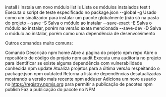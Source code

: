 install	i	Instala um novo módulo
list	ls	Lista os módulos instalados
test	t	Executa o script de teste especificado no package.json
--global	-g	Usado como um sinalizador para instalar um pacote globalmente (não só na pasta do projeto
--save	-S	Salva o módulo ao instalar
--save-exact	-E	Salva o módulo ao instalar, porém na versão exata mencionada
--save-dev	-D	Salva o módulo ao instalar, porém como uma dependência de desenvolvimento


Outros comandos muito comuns:

Comando	     Descrição
npm home	Abre a página do projeto
npm repo	Abre o repositório de código do projeto
npm audit	Executa uma auditoria no projeto para identificar se existe alguma dependência com vulnerabilidade conhecida
npm update	Atualiza projetos para a última versão respeitando o package.json
npm outdated	Retorna a lista de dependências desatualizadas mostrando a versão mais recente
npm adduser	Adiciona um novo usuario no https://registry.npmjs.org para permitir a publicação de pacotes
npm publish	Faz a publicação do pacote no NPM
